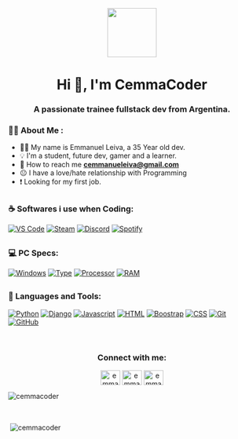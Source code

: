<div id="header" align="center">
    <img src="https://media.giphy.com/media/VTtANKl0beDFQRLDTh/giphy.gif" width="100" />
    <h1 align="center">Hi 👋, I'm CemmaCoder</h1>
    <h3 align="center">A passionate trainee fullstack dev from Argentina.</h3>
</div>


### 👨‍💻 About Me :
- 👱🏼 My name is Emmanuel Leiva, a 35 Year old dev.
- 💡 I'm a student, future dev, gamer and a learner.
- 📧 How to reach me **cemmanueleiva@gmail.com** 
- 😐 I have a love/hate relationship with Programming
- ❗ Looking for my first job.


<h2 align='left'>
  <h3> ☕ Softwares i use when Coding: </h3>

[![VS Code](https://img.shields.io/badge/Editor-VS%20Code-blue/?logo=visualstudiocode&logoColor=blue&color=blue)](https://code.visualstudio.com/)
[![Steam](https://img.shields.io/badge/Uses-Steam-blue/?logo=steam&logoColor=1b2838&color=1b2838)](https://store.steampowered.com/)
[![Discord](https://img.shields.io/badge/Uses-Discord-blue/?logo=discord&logoColor=warning&color=7289DA)](https://discord.gg)
[![Spotify](https://img.shields.io/badge/Listens%20to-Spotify-blue/?logo=spotify&logoColor=warning&color=1DB954)](https://open.spotify.com)
</h2>

<h2 align='left'>
  <h3>💻 PC Specs:</h3>
  
[![Windows](https://img.shields.io/badge/System-Windows%2011-blue)](https://github.com/CemmaCoder)
[![Type](https://img.shields.io/badge/System%20Type-64%20Bits-9cf)](https://github.com/CemmaCoder)
[![Processor](https://img.shields.io/badge/Proccessor-AMD%20Ryzen%205%202600%20Six--Core%20Processor-critical)](https://github.com/CemmaCoder)
[![RAM](https://img.shields.io/badge/RAM-16GB-success)](https://github.com/CemmaCoder)

 
<h2 align='left'>
  <h3>🔨 Languages and Tools:</h3>

[![Python](https://img.shields.io/badge/Knows-Python-brightgreen)](https://github.com/CemmaCoder)
[![Django](https://img.shields.io/badge/Knows-Django-lightgrey)](https://github.com/CemmaCoder)
[![Javascript](https://img.shields.io/badge/Knows-JavaScript-blue/?logo=javascript&logoColor=warning&color=yellow)](https://github.com/CemmaCoder)
[![HTML](https://img.shields.io/badge/Knows-HTML-blue/?logo=html5&logoColor=warning&color=orange)](https://github.com/CemmaCoder)
[![Boostrap](https://img.shields.io/badge/Knows-Boostrap-blueviolet)](https://github.com/CemmaCoder)
[![CSS](https://img.shields.io/badge/Knows-CSS-blue)](https://github.com/CemmaCoder)
[![Git](https://img.shields.io/badge/Knows-Git-red)](https://github.com/CemmaCoder)
[![GitHub](https://img.shields.io/badge/Knows-GitHub-ff69b4)](https://github.com/CemmaCoder)
  
</h2>

<br>
  
<h3 align="center">Connect with me:</h3>
<p align="center">
<a href="https://www.linkedin.com/in/emmanuel-leiva-python-dev/" target="blank"><img align="center" src="https://raw.githubusercontent.com/rahuldkjain/github-profile-readme-generator/master/src/images/icons/Social/linked-in-alt.svg" alt="emmanuel leiva" height="30" width="40" /></a>
<a href="https://www.facebook.com/emmanuel.leiva.31/" target="blank"><img align="center" src="https://raw.githubusercontent.com/rahuldkjain/github-profile-readme-generator/master/src/images/icons/Social/facebook.svg" alt="emmanuel leiva" height="30" width="40" /></a>
<a href="https://www.instagram.com/emmaagow/" target="blank"><img align="center" src="https://raw.githubusercontent.com/rahuldkjain/github-profile-readme-generator/master/src/images/icons/Social/instagram.svg" alt="emmaagow" height="30" width="40" /></a>
</p>



<p><img align="center" src="https://github-readme-stats.vercel.app/api/top-langs?username=cemmacoder&show_icons=true&locale=en&layout=compact" alt="cemmacoder" /></p>
<br>
<p>&nbsp;<img align="center" src="https://github-readme-stats.vercel.app/api?username=cemmacoder&show_icons=true&locale=en" alt="cemmacoder" /></p>
<br>
